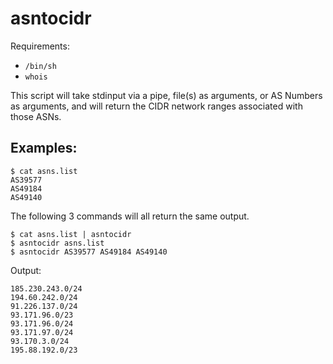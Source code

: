 # asntocidr

Requirements:
- `/bin/sh`
- `whois`

This script will take stdinput via a pipe, file(s) as arguments, or AS Numbers as arguments, and will return the CIDR network ranges associated with those ASNs.

## Examples:

```
$ cat asns.list
AS39577
AS49184
AS49140
```

The following 3 commands will all return the same output.

```
$ cat asns.list | asntocidr
$ asntocidr asns.list
$ asntocidr AS39577 AS49184 AS49140
```

Output:

```
185.230.243.0/24
194.60.242.0/24
91.226.137.0/24
93.171.96.0/23
93.171.96.0/24
93.171.97.0/24
93.170.3.0/24
195.88.192.0/23
```

